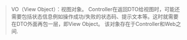 > VO（View Object）：视图对象。
Controller在返回DTO给视图时，可能还需要包括状态信息例如操作成功/失败的状态码、提示文本等。这时就需要在DTO外面再包一层，即View Object。
该对象存在于Controller和Web之间.